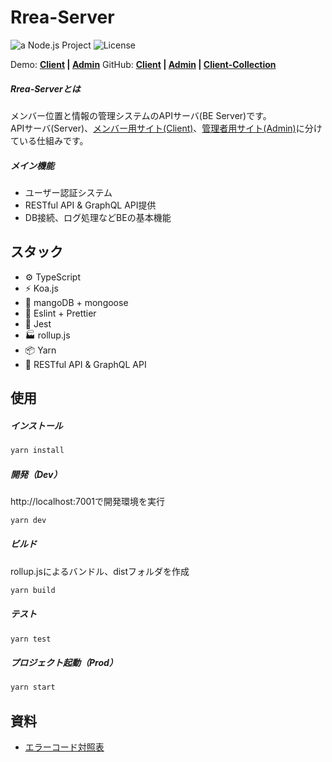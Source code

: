 # Rrea-Server

![a Node.js Project](https://img.shields.io/badge/Node.js-Back--End-339933.svg?logo=node.js&style=flat-square) ![License](https://img.shields.io/badge/License-MIT-0284c7.svg?logo=&style=flat-square)

Demo:  **[Client]() | [Admin]()**     GitHub:  **[Client]() | [Admin]() | [Client-Collection]()**

##### Rrea-Serverとは

メンバー位置と情報の管理システムのAPIサーバ(BE Server)です。\
APIサーバ(Server)、[メンバー用サイト(Client)]()、[管理者用サイト(Admin)]()に分けている仕組みです。

##### メイン機能

+ ユーザー認証システム
+ RESTful API & GraphQL API提供
+ DB接続、ログ処理などBEの基本機能



## スタック

- ⚙️ TypeScript
- ⚡️ Koa.js
- 💽 mangoDB + mongoose
- 📑 Eslint + Prettier
- 🔌 Jest
- 🏭 rollup.js
- 📦 Yarn
- 🔻 RESTful API & GraphQL API



## 使用

##### インストール

```bash
yarn install
```

##### 開発（Dev）

http://localhost:7001で開発環境を実行

```bash
yarn dev
```

##### ビルド

rollup.jsによるバンドル、distフォルダを作成

```bash
yarn build
```

##### テスト

```bash
yarn test
```

##### プロジェクト起動（Prod）

```bash
yarn start
```



## 資料

+ [エラーコード対照表](http://localhost:4042/)
